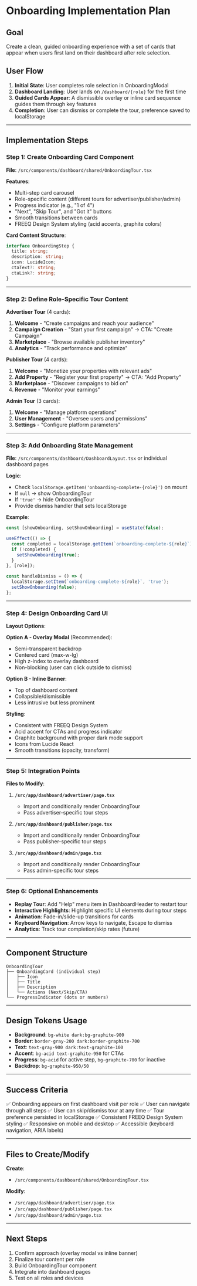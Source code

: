 # Onboarding Implementation Plan

## Goal
Create a clean, guided onboarding experience with a set of cards that appear when users first land on their dashboard after role selection.

## User Flow

1. **Initial State**: User completes role selection in OnboardingModal
2. **Dashboard Landing**: User lands on `/dashboard/{role}` for the first time
3. **Guided Cards Appear**: A dismissible overlay or inline card sequence guides them through key features
4. **Completion**: User can dismiss or complete the tour, preference saved to localStorage

---

## Implementation Steps

### Step 1: Create Onboarding Card Component
**File**: `/src/components/dashboard/shared/OnboardingTour.tsx`

**Features**:
- Multi-step card carousel
- Role-specific content (different tours for advertiser/publisher/admin)
- Progress indicator (e.g., "1 of 4")
- "Next", "Skip Tour", and "Got it" buttons
- Smooth transitions between cards
- FREEQ Design System styling (acid accents, graphite colors)

**Card Content Structure**:
```typescript
interface OnboardingStep {
  title: string;
  description: string;
  icon: LucideIcon;
  ctaText?: string;
  ctaLink?: string;
}
```

---

### Step 2: Define Role-Specific Tour Content

**Advertiser Tour** (4 cards):
1. **Welcome** - "Create campaigns and reach your audience"
2. **Campaign Creation** - "Start your first campaign" → CTA: "Create Campaign"
3. **Marketplace** - "Browse available publisher inventory"
4. **Analytics** - "Track performance and optimize"

**Publisher Tour** (4 cards):
1. **Welcome** - "Monetize your properties with relevant ads"
2. **Add Property** - "Register your first property" → CTA: "Add Property"
3. **Marketplace** - "Discover campaigns to bid on"
4. **Revenue** - "Monitor your earnings"

**Admin Tour** (3 cards):
1. **Welcome** - "Manage platform operations"
2. **User Management** - "Oversee users and permissions"
3. **Settings** - "Configure platform parameters"

---

### Step 3: Add Onboarding State Management

**File**: `/src/components/dashboard/DashboardLayout.tsx` or individual dashboard pages

**Logic**:
- Check `localStorage.getItem('onboarding-complete-{role}')` on mount
- If `null` → show OnboardingTour
- If `'true'` → hide OnboardingTour
- Provide dismiss handler that sets localStorage

**Example**:
```typescript
const [showOnboarding, setShowOnboarding] = useState(false);

useEffect(() => {
  const completed = localStorage.getItem(`onboarding-complete-${role}`);
  if (!completed) {
    setShowOnboarding(true);
  }
}, [role]);

const handleDismiss = () => {
  localStorage.setItem(`onboarding-complete-${role}`, 'true');
  setShowOnboarding(false);
};
```

---

### Step 4: Design Onboarding Card UI

**Layout Options**:

**Option A - Overlay Modal** (Recommended):
- Semi-transparent backdrop
- Centered card (max-w-lg)
- High z-index to overlay dashboard
- Non-blocking (user can click outside to dismiss)

**Option B - Inline Banner**:
- Top of dashboard content
- Collapsible/dismissible
- Less intrusive but less prominent

**Styling**:
- Consistent with FREEQ Design System
- Acid accent for CTAs and progress indicator
- Graphite background with proper dark mode support
- Icons from Lucide React
- Smooth transitions (opacity, transform)

---

### Step 5: Integration Points

**Files to Modify**:

1. **`/src/app/dashboard/advertiser/page.tsx`**
   - Import and conditionally render OnboardingTour
   - Pass advertiser-specific tour steps

2. **`/src/app/dashboard/publisher/page.tsx`**
   - Import and conditionally render OnboardingTour
   - Pass publisher-specific tour steps

3. **`/src/app/dashboard/admin/page.tsx`**
   - Import and conditionally render OnboardingTour
   - Pass admin-specific tour steps

---

### Step 6: Optional Enhancements

- **Replay Tour**: Add "Help" menu item in DashboardHeader to restart tour
- **Interactive Highlights**: Highlight specific UI elements during tour steps
- **Animation**: Fade-in/slide-up transitions for cards
- **Keyboard Navigation**: Arrow keys to navigate, Escape to dismiss
- **Analytics**: Track tour completion/skip rates (future)

---

## Component Structure

```
OnboardingTour
├── OnboardingCard (individual step)
│   ├── Icon
│   ├── Title
│   ├── Description
│   └── Actions (Next/Skip/CTA)
└── ProgressIndicator (dots or numbers)
```

---

## Design Tokens Usage

- **Background**: `bg-white dark:bg-graphite-900`
- **Border**: `border-gray-200 dark:border-graphite-700`
- **Text**: `text-gray-900 dark:text-graphite-100`
- **Accent**: `bg-acid text-graphite-950` for CTAs
- **Progress**: `bg-acid` for active step, `bg-graphite-700` for inactive
- **Backdrop**: `bg-graphite-950/50`

---

## Success Criteria

✅ Onboarding appears on first dashboard visit per role
✅ User can navigate through all steps
✅ User can skip/dismiss tour at any time
✅ Tour preference persisted in localStorage
✅ Consistent FREEQ Design System styling
✅ Responsive on mobile and desktop
✅ Accessible (keyboard navigation, ARIA labels)

---

## Files to Create/Modify

**Create**:
- `/src/components/dashboard/shared/OnboardingTour.tsx`

**Modify**:
- `/src/app/dashboard/advertiser/page.tsx`
- `/src/app/dashboard/publisher/page.tsx`
- `/src/app/dashboard/admin/page.tsx`

---

## Next Steps

1. Confirm approach (overlay modal vs inline banner)
2. Finalize tour content per role
3. Build OnboardingTour component
4. Integrate into dashboard pages
5. Test on all roles and devices
